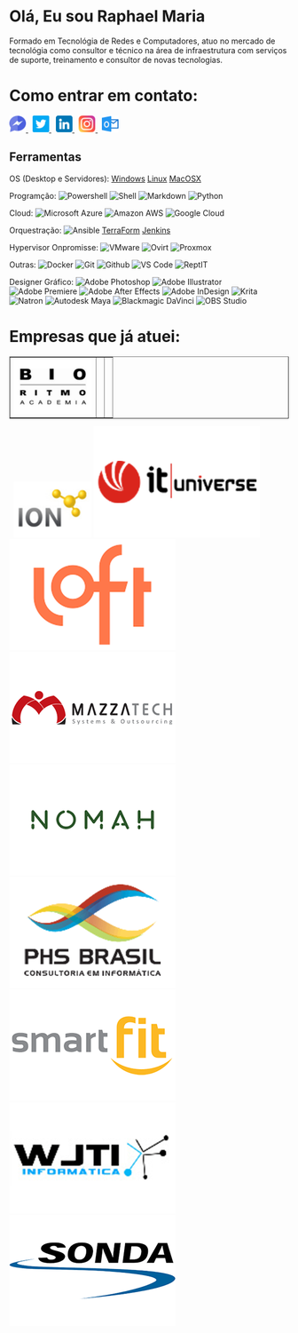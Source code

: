 
# Olá, Eu sou Raphael Maria
  
Formado em Tecnológia de Redes e Computadores, atuo no mercado de tecnológia como consultor e técnico na área de infraestrutura com serviços de suporte, treinamento e consultor de novas tecnologias.
   
# Como entrar em contato:
  <a href="https://www.facebook.com/fawgamer" rel="nofollow noreferrer">
      <img src="https://github.com/raphaelmaria/raphaelmaria/blob/main/Social_Media/facebook.png" alt="facebook" height="30" width="30">
 </a> &nbsp; 
 <a href="https://twitter.com/RaphaelOMaria" rel="nofollow noreferrer">
        <img src="https://github.com/raphaelmaria/raphaelmaria/blob/main/Social_Media/twitter.png" alt="twitter" height="30" width="30">
 </a> &nbsp;
 <a href="https://www.linkedin.com/in/raphaelaomaria/" rel="nofollow noreferrer">
        <img src="https://github.com/raphaelmaria/raphaelmaria/blob/main/Social_Media/linkedin.png" alt="linkedin" height="30" width="30">
</a> &nbsp;
<a href="https://www.instagram.com/raphaelomaria/" rel="nofollow noreferrer">
        <img src="https://github.com/raphaelmaria/raphaelmaria/blob/main/Social_Media/instagram.png" alt="instagram" height="30" width="30">
</a> &nbsp;
<a href="malito:raphael.maria@outlook.com" rel="nofollow noreferrer">
        <img src="https://github.com/raphaelmaria/raphaelmaria/blob/main/Social_Media/outlook.png" alt="mail" height="30" width="30">
</a>
  
## Ferramentas
OS (Desktop e Servidores): [Windows]() [Linux]() [MacOSX]()

Programção: ![Powershell]() ![Shell]()  ![Markdown]() ![Python]()

Cloud: ![Microsoft Azure]() ![Amazon AWS]() ![Google Cloud]()

Orquestração: ![Ansible]() [TerraForm]() [Jenkins]()

Hypervisor Onpromisse: ![VMware]() ![Ovirt]() ![Proxmox]()

Outras:
![Docker]() ![Git]() ![Github]() ![VS Code]() ![ReptIT]()

Designer Gráfico:
![Adobe Photoshop]() ![Adobe Illustrator]() ![Adobe Premiere]() ![Adobe After Effects]() ![Adobe InDesign]() ![Krita]() ![Natron]() ![Autodesk Maya]() ![Blackmagic DaVinci]() ![OBS Studio]()



  
  
# Empresas que já atuei:
<table border="1">
  <tr>
    <td><img src="https://github.com/raphaelmaria/raphaelmaria/blob/main/Empresa_Logos/BioRitmo.png" alt="bioritmo" height="100" width="140"></td>
    <td>
    </td>
    <td>
    </td>
  </tr>  
</table>


<a>

</a>  &nbsp;
<a>
<img src="https://github.com/raphaelmaria/raphaelmaria/blob/main/Empresa_Logos/ION.png" alt="ion" height="100" width="140">
</a>
  ![IT Universe](https://github.com/raphaelmaria/raphaelmaria/blob/main/Empresa_Logos/ITUniverse.png)
![LOFT](https://github.com/raphaelmaria/raphaelmaria/blob/main/Empresa_Logos/Loft.png)   ![Mazzatech](https://github.com/raphaelmaria/raphaelmaria/blob/main/Empresa_Logos/Mazza.png)   ![Nomah](https://github.com/raphaelmaria/raphaelmaria/blob/main/Empresa_Logos/Nomah.png)
![PHS Brasil](https://github.com/raphaelmaria/raphaelmaria/blob/main/Empresa_Logos/PHS.png)   ![Smart Fit](https://github.com/raphaelmaria/raphaelmaria/blob/main/Empresa_Logos/SmartFit.png)   ![WJTI](https://github.com/raphaelmaria/raphaelmaria/blob/main/Empresa_Logos/WJTI.png)
![Sonda](https://github.com/raphaelmaria/raphaelmaria/blob/main/Empresa_Logos/SondaIT.png)

  
